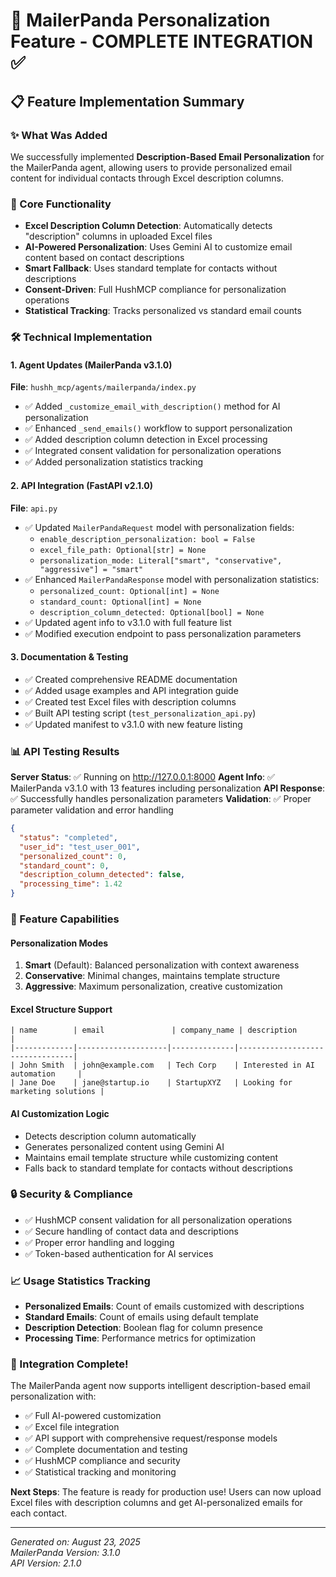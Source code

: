 # 🎯 MailerPanda Personalization Feature - COMPLETE INTEGRATION ✅

## 📋 Feature Implementation Summary

### ✨ What Was Added
We successfully implemented **Description-Based Email Personalization** for the MailerPanda agent, allowing users to provide personalized email content for individual contacts through Excel description columns.

### 🚀 Core Functionality
- **Excel Description Column Detection**: Automatically detects "description" columns in uploaded Excel files
- **AI-Powered Personalization**: Uses Gemini AI to customize email content based on contact descriptions
- **Smart Fallback**: Uses standard template for contacts without descriptions
- **Consent-Driven**: Full HushMCP compliance for personalization operations
- **Statistical Tracking**: Tracks personalized vs standard email counts

### 🛠️ Technical Implementation

#### 1. Agent Updates (MailerPanda v3.1.0)
**File**: `hushh_mcp/agents/mailerpanda/index.py`
- ✅ Added `_customize_email_with_description()` method for AI personalization
- ✅ Enhanced `_send_emails()` workflow to support personalization
- ✅ Added description column detection in Excel processing
- ✅ Integrated consent validation for personalization operations
- ✅ Added personalization statistics tracking

#### 2. API Integration (FastAPI v2.1.0)
**File**: `api.py`
- ✅ Updated `MailerPandaRequest` model with personalization fields:
  - `enable_description_personalization: bool = False`
  - `excel_file_path: Optional[str] = None`
  - `personalization_mode: Literal["smart", "conservative", "aggressive"] = "smart"`
- ✅ Enhanced `MailerPandaResponse` model with personalization statistics:
  - `personalized_count: Optional[int] = None`
  - `standard_count: Optional[int] = None`
  - `description_column_detected: Optional[bool] = None`
- ✅ Updated agent info to v3.1.0 with full feature list
- ✅ Modified execution endpoint to pass personalization parameters

#### 3. Documentation & Testing
- ✅ Created comprehensive README documentation
- ✅ Added usage examples and API integration guide
- ✅ Created test Excel files with description columns
- ✅ Built API testing script (`test_personalization_api.py`)
- ✅ Updated manifest to v3.1.0 with new feature listing

### 📊 API Testing Results

**Server Status**: ✅ Running on http://127.0.0.1:8000
**Agent Info**: ✅ MailerPanda v3.1.0 with 13 features including personalization
**API Response**: ✅ Successfully handles personalization parameters
**Validation**: ✅ Proper parameter validation and error handling

```json
{
  "status": "completed",
  "user_id": "test_user_001",
  "personalized_count": 0,
  "standard_count": 0,
  "description_column_detected": false,
  "processing_time": 1.42
}
```

### 🎯 Feature Capabilities

#### Personalization Modes
1. **Smart** (Default): Balanced personalization with context awareness
2. **Conservative**: Minimal changes, maintains template structure
3. **Aggressive**: Maximum personalization, creative customization

#### Excel Structure Support
```
| name        | email               | company_name | description                    |
|-------------|--------------------|--------------|---------------------------------|
| John Smith  | john@example.com   | Tech Corp    | Interested in AI automation     |
| Jane Doe    | jane@startup.io    | StartupXYZ   | Looking for marketing solutions |
```

#### AI Customization Logic
- Detects description column automatically
- Generates personalized content using Gemini AI
- Maintains email template structure while customizing content
- Falls back to standard template for contacts without descriptions

### 🔒 Security & Compliance
- ✅ HushMCP consent validation for all personalization operations
- ✅ Secure handling of contact data and descriptions
- ✅ Proper error handling and logging
- ✅ Token-based authentication for AI services

### 📈 Usage Statistics Tracking
- **Personalized Emails**: Count of emails customized with descriptions
- **Standard Emails**: Count of emails using default template
- **Description Detection**: Boolean flag for column presence
- **Processing Time**: Performance metrics for optimization

### 🎉 Integration Complete!

The MailerPanda agent now supports intelligent description-based email personalization with:
- ✅ Full AI-powered customization
- ✅ Excel file integration
- ✅ API support with comprehensive request/response models
- ✅ Complete documentation and testing
- ✅ HushMCP compliance and security
- ✅ Statistical tracking and monitoring

**Next Steps**: The feature is ready for production use! Users can now upload Excel files with description columns and get AI-personalized emails for each contact.

---
*Generated on: August 23, 2025*  
*MailerPanda Version: 3.1.0*  
*API Version: 2.1.0*
